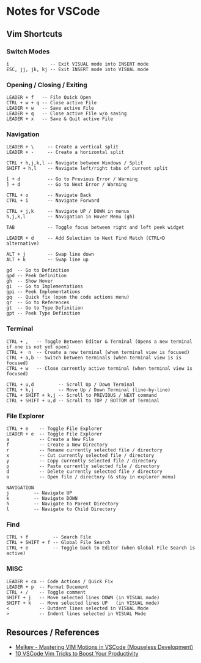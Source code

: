 # Notes for VSCode

## Vim Shortcuts

### Switch Modes

```text
i               -- Exit VISUAL mode into INSERT mode
ESC, jj, jk, kj -- Exit INSERT mode into VISUAL mode
```

### Opening / Closing / Exiting

```text
LEADER + f   -- File Quick Open
CTRL + w + q -- Close active File
LEADER + w   -- Save active File
LEADER + q   -- Close active File w/o saving
LEADER + x   -- Save & Quit active File
```

### Navigation

```text
LEADER + \     -- Create a vertical split
LEADER + -     -- Create a horizontal split

CTRL + h,j,k,l -- Navigate between Windows / Split
SHIFT + h,l    -- Navigate left/right tabs of current split

[ + d          -- Go to Previous Error / Warning
] + d          -- Go to Next Error / Warning

CTRL + o       -- Navigate Back
CTRL + i       -- Navigate Forward

CTRL + j,k     -- Navigate UP / DOWN in menus
h,j,k,l        -- Navigation in Hover Menu (gh)

TAB            -- Toggle focus between right and left peek widget

LEADER + d     -- Add Selection to Next Find Match (CTRL+D alternative)

ALT + j        -- Swap line down
ALT + k        -- Swap line up
```

```text
gd  -- Go to Definition
gpd -- Peek Definition
gh  -- Show Hover
gi  -- Go to Implementations
gpi -- Peek Implementations
gq  -- Quick fix (open the code actions menu)
gr  -- Go to References
gt  -- Go to Type Definition
gpt -- Peek Type Definition
```

### Terminal

```text
CTRL + ,   -- Toggle Between Editor & Terminal (Opens a new terminal if one is not yet open)
CTRL +  n  -- Create a new terminal (when terminal view is focused)
CTRL + a,b -- Switch between terminals (when terminal view is is focused)
CTRL + w   -- Close currently active terminal (when terminal view is focused)

CTRL + u,d         -- Scroll Up / Down Terminal
CTRL + k,j         -- Move Up / Down Terminal (line-by-line)
CTRL + SHIFT + k,j -- Scroll to PREVIOUS / NEXT command
CTRL + SHIFT + u,d -- Scroll to TOP / BOTTOM of Terminal
```

### File Explorer

```text
CTRL + e    -- Toggle File Explorer
LEADER + e  -- Toggle File Explorer
a           -- Create a New File
f           -- Create a New Directory
r           -- Rename currently selected file / directory
x           -- Cut currently selected file / directory
y           -- Copy currently selected file / directory
p           -- Paste currently selected file / directory
d           -- Delete currently selected file / directory
o           -- Open file / directory (& stay in explorer menu)

NAVIGATION
j         -- Navigate UP
k         -- Navigate DOWN
h         -- Navigate to Parent Directory
l         -- Navigate to Child Directory
```

### Find

```text
CTRL + f         -- Search File
CTRL + SHIFT + f -- Global File Search
CTRL + e         -- Toggle back to Editor (when Global File Search is active)
```

### MISC

```text
LEADER + ca -- Code Actions / Quick Fix
LEADER + p  -- Format Document
CTRL + /    -- Toggle comment
SHIFT + j   -- Move selected lines DOWN (in VISUAL mode)
SHIFT + k   -- Move selected lines UP   (in VISUAL mode)
<           -- Outdent lines selected in VISUAL Mode
>           -- Indent lines selected in VISUAL Mode
```

## Resources / References
- [Melkey - Mastering VIM Motions in VSCode (Mouseless Development)](https://www.youtube.com/watch?v=GST8we5uABo)
- [10 VSCode Vim Tricks to Boost Your Productivity](https://dev.to/ansonh/10-vs-code-vim-tricks-to-boost-your-productivity-1b0n)